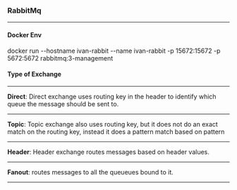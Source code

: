 ### RabbitMq

---
#### Docker Env

docker run --hostname ivan-rabbit --name ivan-rabbit -p 15672:15672 -p 5672:5672 rabbitmq:3-management

#### Type of Exchange

----

**Direct**: Direct exchange uses routing key in the header to identify which queue the message should be sent to. 

---

**Topic**: Topic exchange also uses routing key, but it does not do an exact match on the routing key, instead it does a pattern match based on pattern

---

**Header**: Header exchange routes messages based on header values.

---

**Fanout**: routes messages to all the queueues bound to it.

---



